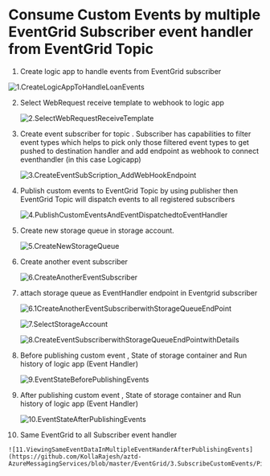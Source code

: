 # Consume Custom Events by multiple EventGrid Subscriber event handler from EventGrid Topic

1.  Create logic app to handle events  from EventGrid subscriber 

   ![1.CreateLogicAppToHandleLoanEvents](https://github.com/KollaRajesh/aztd-AzureMessagingServices/blob/master/EventGrid/3.SubscribeCustomEvents/PicsForNotes/1.CreateLogicAppToHandleLoanEvents.png)


2. Select WebRequest receive template to webhook to logic app

   ![2.SelectWebRequestReceiveTemplate](https://github.com/KollaRajesh/aztd-AzureMessagingServices/blob/master/EventGrid/3.SubscribeCustomEvents/PicsForNotes/2.SelectWebRequestReceiveTemplate.png)

3. Create  event subscriber for topic . Subscriber has capabilities to filter event types which helps to pick only those filtered event types to  get pushed to destination handler and add endpoint as webhook to connect eventhandler (in this case Logicapp)

    ![3.CreateEventSubScription_AddWebHookEndpoint](https://github.com/KollaRajesh/aztd-AzureMessagingServices/blob/master/EventGrid/3.SubscribeCustomEvents/PicsForNotes/3.CreateEventSubScription_AddWebHookEndpoint.png)

4. Publish custom events to EventGrid Topic by using publisher then EventGrid Topic will dispatch events to all registered subscribers

   ![4.PublishCustomEventsAndEventDispatchedtoEventHandler](https://github.com/KollaRajesh/aztd-AzureMessagingServices/blob/master/EventGrid/3.SubscribeCustomEvents/PicsForNotes/4.PublishCustomEventsAndEventDispatchedtoEventHandler.png)

5. Create new storage queue in storage account.
   
   ![5.CreateNewStorageQueue](https://github.com/KollaRajesh/aztd-AzureMessagingServices/blob/master/EventGrid/3.SubscribeCustomEvents/PicsForNotes/5.CreateNewStorageQueue.png)

6. Create another event subscriber 
   
    ![6.CreateAnotherEventSubscriber](https://github.com/KollaRajesh/aztd-AzureMessagingServices/blob/master/EventGrid/3.SubscribeCustomEvents/PicsForNotes/6.CreateAnotherEventSubscriber.png)

7. attach storage queue as EventHandler endpoint in Eventgrid subscriber
   
   ![6.1CreateAnotherEventSubscriberwithStorageQueueEndPoint](https://github.com/KollaRajesh/aztd-AzureMessagingServices/blob/master/EventGrid/3.SubscribeCustomEvents/PicsForNotes/6.1.CreateAnotherEventSubscriberwithStorageQueueEndPoint.png)

   ![7.SelectStorageAccount](https://github.com/KollaRajesh/aztd-AzureMessagingServices/blob/master/EventGrid/3.SubscribeCustomEvents/PicsForNotes/7.SelectStorageAccount.png)

   ![8.CreateEventSubscriberwithStorageQueueEndPointwithDetails](https://github.com/KollaRajesh/aztd-AzureMessagingServices/blob/master/EventGrid/3.SubscribeCustomEvents/PicsForNotes/8.CreateEventSubscriberwithStorageQueueEndPointwithDetails.png)

8. Before publishing custom event , State of storage container and Run history of logic app (Event Handler)
   
    ![9.EventStateBeforePublishingEvents](https://github.com/KollaRajesh/aztd-AzureMessagingServices/blob/master/EventGrid/3.SubscribeCustomEvents/PicsForNotes/9.EventStateBeforePublishingEvents.png)

9. After publishing custom event , State of storage container and Run history of logic app (Event Handler)
   
    ![10.EventStateAfterPublishingEvents](https://github.com/KollaRajesh/aztd-AzureMessagingServices/blob/master/EventGrid/3.SubscribeCustomEvents/PicsForNotes/10.EventStateAfterPublishingEvents.png)

10.  Same EventGrid to all Subscriber event handler
   
    ![11.ViewingSameEventDataInMultipleEventHanderAfterPublishingEvents](https://github.com/KollaRajesh/aztd-AzureMessagingServices/blob/master/EventGrid/3.SubscribeCustomEvents/PicsForNotes/11.ViewingSameEventDataInMultipleEventHanderAfterPublishingEvents.png)